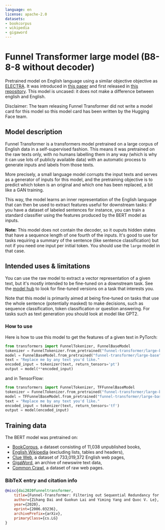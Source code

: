 ```yaml
---
language: en
license: apache-2.0
datasets:
- bookcorpus
- wikipedia
- gigaword
---
```


# Funnel Transformer large model (B8-8-8 without decoder)

Pretrained model on English language using a similar objective objective as [ELECTRA](https://huggingface.co/transformers/model_doc/electra.html). It was introduced in
[this paper](https://arxiv.org/pdf/2006.03236.pdf) and first released in
[this repository](https://github.com/laiguokun/Funnel-Transformer). This model is uncased: it does not make a difference
between english and English.

Disclaimer: The team releasing Funnel Transformer did not write a model card for this model so this model card has been
written by the Hugging Face team.

## Model description

Funnel Transformer is a transformers model pretrained on a large corpus of English data in a self-supervised fashion. This means it
was pretrained on the raw texts only, with no humans labelling them in any way (which is why it can use lots of
publicly available data) with an automatic process to generate inputs and labels from those texts. 

More precisely, a small language model corrupts the input texts and serves as a generator of inputs for this model, and
the pretraining objective is to predict which token is an original and which one has been replaced, a bit like a GAN training.

This way, the model learns an inner representation of the English language that can then be used to extract features
useful for downstream tasks: if you have a dataset of labeled sentences for instance, you can train a standard
classifier using the features produced by the BERT model as inputs.

**Note:** This model does not contain the decoder, so it ouputs hidden states that have a sequence length of one fourth
of the inputs. It's good to use for tasks requiring a summary of the sentence (like sentence classification) but not if
you need one input per initial token. You should use the `large` model in that case.

## Intended uses & limitations

You can use the raw model to extract a vector representation of a given text, but it's mostly intended to
be fine-tuned on a downstream task. See the [model hub](https://huggingface.co/models?filter=funnel-transformer) to look for
fine-tuned versions on a task that interests you.

Note that this model is primarily aimed at being fine-tuned on tasks that use the whole sentence (potentially masked)
to make decisions, such as sequence classification, token classification or question answering. For tasks such as text
generation you should look at model like GPT2.

### How to use


Here is how to use this model to get the features of a given text in PyTorch:

```python
from transformers import FunnelTokenizer, FunnelBaseModel
tokenizer = FunnelTokenizer.from_pretrained("funnel-transformer/large-base")
model = FunnelBaseModel.from_pretrained("funnel-transformer/large-base")
text = "Replace me by any text you'd like."
encoded_input = tokenizer(text, return_tensors='pt')
output = model(**encoded_input)
```

and in TensorFlow:

```python
from transformers import FunnelTokenizer, TFFunnelBaseModel
tokenizer = FunnelTokenizer.from_pretrained("funnel-transformer/large-base")
model = TFFunnelBaseModel.from_pretrained("funnel-transformer/large-base")
text = "Replace me by any text you'd like."
encoded_input = tokenizer(text, return_tensors='tf')
output = model(encoded_input)
```

## Training data

The BERT model was pretrained on:
- [BookCorpus](https://yknzhu.wixsite.com/mbweb), a dataset consisting of 11,038 unpublished books,
- [English Wikipedia](https://en.wikipedia.org/wiki/English_Wikipedia) (excluding lists, tables and headers),
- [Clue Web](https://lemurproject.org/clueweb12/), a dataset of 733,019,372 English web pages,
- [GigaWord](https://catalog.ldc.upenn.edu/LDC2011T07), an archive of newswire text data,
- [Common Crawl](https://commoncrawl.org/), a dataset of raw web pages.


### BibTeX entry and citation info

```bibtex
@misc{dai2020funneltransformer,
    title={Funnel-Transformer: Filtering out Sequential Redundancy for Efficient Language Processing},
    author={Zihang Dai and Guokun Lai and Yiming Yang and Quoc V. Le},
    year={2020},
    eprint={2006.03236},
    archivePrefix={arXiv},
    primaryClass={cs.LG}
}
```


